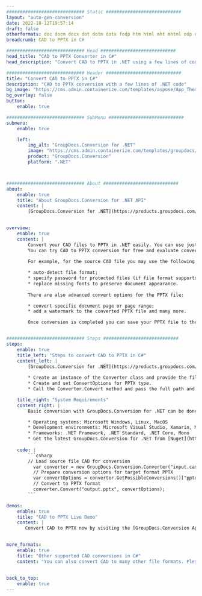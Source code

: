 ```yaml
---
############################# Static ############################
layout: "auto-gen-conversion"
date: 2022-10-12T19:57:14
draft: false
otherformats: doc docm docx dot dotm dotx fodp htm html mht mhtml odp odt otp pot potm potx pps ppsm ppsx ppt pptm pptx rtf
breadcrumb: CAD to PPTX in C#

############################# Head ############################
head_title: "CAD to PPTX Converter in C#"
head_description: "Convert CAD to PPTX in .NET using a few lines of code. Use the GroupDocs Document Conversion API to convert over 160 file formats."

############################# Header ############################
title: "Convert CAD to PPTX in C#"
description: "CAD to PPTX conversion with a few lines of .NET code"
bg_image: "https://cms.admin.containerize.com/templates/aspose/App_Themes/V3/images/bg/header1.png"
bg_overlay: false
button:
    enable: true

############################# SubMenu ############################
submenu:
    enable: true

    left:
        img_alt: "GroupDocs.Conversion for .NET"
        image: "https://cms.admin.containerize.com/templates/groupdocs/images/product-logos/90x90-noborder/groupdocs-conversion-net.png"
        product: "GroupDocs.Conversion"
        platform: ".NET"



############################# About ############################
about:
    enable: true
    title: "About GroupDocs.Conversion for .NET API"
    content: |
        [GroupDocs.Conversion for .NET](https://products.groupdocs.com/conversion/net/) can be used to convert Microsoft Word, Excel, PowerPoint, PDF, Visio and other formats. GroupDocs.Conversion is a standalone API that is suitable for back-end and internal systems where high performance is required. It does not depend on any software such as Microsoft or Open Office.
    

overview:
    enable: true
    content: |
        Convert your CAD files to PPTX in .NET easily. You can use just a couple of C# code lines in any platform of your choice like - Windows, Linux, macOS.
        You can try CAD to PPTX conversion for free and evaluate conversion results quality.  Along with simple file conversion scenarios you can try more advanced options for loading source CAD file and for saving output PPTX result. 
        
        For example, for the source CAD file you may use the following load options:

        * auto-detect file format;
        * specify password for protected files (if file format supports it);
        * replace missing fonts to preserve document appearance.
        
        There are also advanced convert options for the PPTX file:

        * convert specific document page or page range;
        * add a watermark to the converted PPTX file and many more.

        Once conversion is completed you can save your PPTX file to the local file path or any third-party storage like FTP, Amazon S3, Google Drive, Dropbox etc. Please note - to convert CAD to PPTX there is no need for any additional software installed - like MS Office, Open Office, Adobe Acrobat Reader etc.


############################# Steps ############################
steps:
    enable: true
    title_left: "Steps to convert CAD to PPTX in C#"
    content_left: |
        [GroupDocs.Conversion for .NET](https://products.groupdocs.com/conversion/net/) makes it easy for developers to convert a CAD file to PPTX with a few lines of code.
        
        * Create an instance of the Converter class and provide the file CAD with the full path
        * Create and set ConvertOptions for PPTX type.
        * Call the Converter.Convert method and pass the full path and format (PPTX) as a parameter

    title_right: "System Requirements"
    content_right: |
        Basic conversion with GroupDocs.Conversion for .NET can be done in just a few simple steps. Our APIs are supported on all major platforms and operating systems. Before executing the code below, make sure you have the following prerequisites installed on your system.

        * Operating systems: Microsoft Windows, Linux, MacOS
        * Development environments: Microsoft Visual Studio, Xamarin, MonoDevelop
        * Frameworks: .NET Framework, .NET Standard, .NET Core, Mono
        * Get the latest GroupDocs.Conversion for .NET from [Nuget](https://www.nuget.org/packages/groupdocs.conversion)
         
    code: |
        ```csharp    
        // Load source file CAD for conversion
          var converter = new GroupDocs.Conversion.Converter("input.cad");
          // Prepare conversion options for target format PPTX
          var convertOptions = converter.GetPossibleConversions()["pptx"].ConvertOptions;
          // Convert to PPTX format
          converter.Convert("output.pptx", convertOptions);
        ```

demos:
    enable: true
    title: "CAD to PPTX Live Demo"
    content: |
       Convert CAD to PPTX now by visiting the [GroupDocs.Conversion App](https://products.groupdocs.app/conversion/family) website. Online demo has the following advantages
          

more_formats:
    enable: true
    title: "Other supported CAD conversions in C#"
    content: "You can also convert CAD to many other file formats. Please see the list below."
       
       
back_to_top:
    enable: true
---
```

